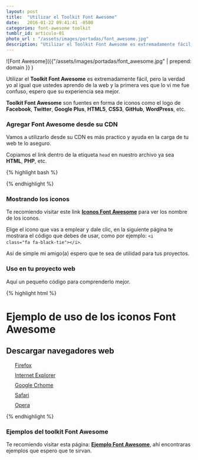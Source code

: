 ```yaml
---
layout: post
title:  "Utilizar el Toolkit Font Awesome"
date:   2016-01-22 09:41:41 -0500
categories: font-awesome toolkit
tumblr_id: articulo-01
photo_url : "/assets/images/portadas/font_awesome.jpg"
description: "Utilizar el Toolkit Font Awesome es extremadamente fácil, pero la verdad yo al igual que ustedes aprendo de la web y la primera ves que lo vi me fue confuso, espero que su experiencia sea mejor..."
---
```

![Font Awesome]({{"/assets/images/portadas/font_awesome.jpg" | prepend: domain }} )

Utilizar el **Toolkit Font Awesome** es extremadamente fácil, pero la verdad yo al igual que ustedes aprendo de la web y la primera ves que lo vi me fue confuso, espero que su experiencia sea mejor.

**Toolkit Font Awesome** son fuentes en forma de iconos como  el logo de **Facebook**, **Twitter**, **Google Plus**, **HTML5**, **CSS3**, **GitHub**, **WordPress**, etc.

### Agregar Font Awesome desde su CDN

Vamos a utilizarlo desde su CDN es más practico y ayuda en la carga de tu web te lo aseguro.

Copiamos el link dentro de la etiqueta `head` en nuestro archivo ya sea **HTML**, **PHP**, etc.

{% highlight bash %}
<link rel="stylesheet" href="https://maxcdn.bootstrapcdn.com/font-awesome/4.4.0/css/font-awesome.min.css">
{% endhighlight %}

### Mostrando los iconos

Te recomiendo visitar este link **<a class="btn btn-link" href="https://fortawesome.github.io/Font-Awesome/icons/" target="_blank">Iconos Font Awesome</a>** para ver los nombre de los iconos.

Elige el icono que vas a emplear y dale clic, en la siguiente página te mostrara el código que debes de usar, como por ejemplo: <code>&#60;i class="fa fa-black-tie"&#62;&#60;/i&#62;</code>.

Así de simple mi amigo(a) espero que te sea de utilidad para tus proyectos.

### Uso en tu proyecto web

Aquí un pequeño código para comprenderlo mejor.

{% highlight html %}
<!DOCTYPE html>
<html lang="es">
<head>
<meta charset="UTF-8">
<title>Uso de Font Awesome</title>
<!-- link de font awesome-->
<link rel="stylesheet" href="https://maxcdn.bootstrapcdn.com/font-awesome/4.4.0/css/font-awesome.min.css">
<style>
  ul{ list-style-type: none;}
  ul li{ margin-bottom: 10px;}
  .fa{ color:tomato;}
</style>
</head>
<body>
<h1>Ejemplo de uso de los iconos Font Awesome</h1>
<h2>Descargar navegadores web</h2>
<ul>
  <li><i class="fa fa-firefox fa-2x"></i> <a href="#">Firefox</a></li>
  <li><i class="fa fa-internet-explorer fa-2x"></i> <a href="#">Internet Explorer</a></li>
  <li><i class="fa fa-chrome fa-2x"></i> <a href="#">Google Crhome</a></li>
  <li><i class="fa fa-safari fa-2x"></i> <a href="#">Safari</a></li>
  <li><i class="fa fa-opera fa-2x"></i> <a href="#">Opera</a></li>
</ul>
</body>
</html>
{% endhighlight %}

### Ejemplos del toolkit Font Awesome

Te recomiendo visitar esta página: <a class="btn btn-link" href="http://fortawesome.github.io/Font-Awesome/examples/" target="_blank">**Ejemplo Font Awesome**</a>, ahí encontraras ejemplos que espero que te sirvan.